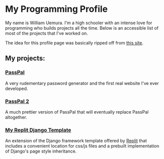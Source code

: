 # My Programming Profile

My name is William Uemura. I'm a high schooler with an intense love for programming who builds projects all the time. Below is an accessible list of most of the projects that I've worked on.

The idea for this profile page was basically ripped off from [this site](https://pfg.pw).


## My projects:

### [PassPal](https://passpal.williamuemura.repl.co/)

A very rudementary password generator and the first real website I've ever developed.


### [PassPal 2](https://passpal2.williamuemura.repl.co/)

A much prettier version of PassPal that will eventually replace PassPal altogether. 


### [My Replit Django Template](https://django.williamuemura.repl.co/)

An extension of the Django framework template offered by [Replit](https://replit.com) that includes a convenient location for css/js files and a prebuilt implementation of Django's page style inheritance.
